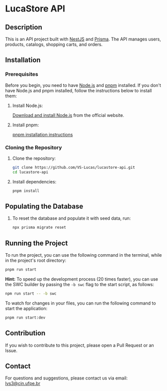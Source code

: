 # LucaStore API

## Description

This is an API project built with [NestJS](https://nestjs.com/) and [Prisma](https://www.prisma.io/). The API manages users, products, catalogs, shopping carts, and orders.

## Installation

### Prerequisites

Before you begin, you need to have [Node.js](https://nodejs.org/) and [pnpm](https://pnpm.io/installation) installed. If you don't have Node.js and pnpm installed, follow the instructions below to install them:

1. Install Node.js:

    [Download and install Node.js](https://nodejs.org/) from the official website.

2. Install pnpm:

    [pnpm installation instructions](https://pnpm.io/installation)

### Cloning the Repository

1. Clone the repository:

    ```bash
    git clone https://github.com/VS-Lucas/lucastore-api.git
    cd lucastore-api
    ```

2. Install dependencies:

    ```bash
    pnpm install
    ```

## Populating the Database

1. To reset the database and populate it with seed data, run:

    ```bash
    npx prisma migrate reset
    ```

## Running the Project

To run the project, you can use the following command in the terminal, while in the project's root directory:

```bash
pnpm run start
```

**Hint:**
To speed up the development process (20 times faster), you can use the SWC builder by passing the `-b swc` flag to the start script, as follows:

```bash
npm run start -- -b swc
```

To watch for changes in your files, you can run the following command to start the application:

```bash
pnpm run start:dev
```

## Contribution

If you wish to contribute to this project, please open a Pull Request or an Issue.

## Contact

For questions and suggestions, please contact us via email: lvs3@cin.ufpe.br
